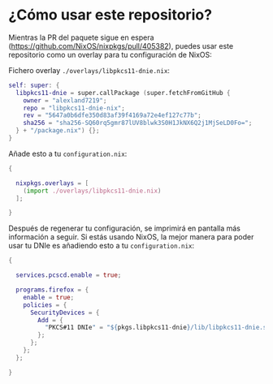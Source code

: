 # ¿Cómo usar este repositorio?

Mientras la PR del paquete sigue en espera (https://github.com/NixOS/nixpkgs/pull/405382), puedes usar este repositorio como un overlay para tu configuración de NixOS:

Fichero overlay `./overlays/libpkcs11-dnie.nix`:
```nix
self: super: {
  libpkcs11-dnie = super.callPackage (super.fetchFromGitHub {
    owner = "alexland7219";
    repo = "libpkcs11-dnie-nix";
    rev = "5647a0b6dfe350d83af39f4169a72e4ef127c77b";
    sha256 = "sha256-SQ60rq5gmr87lUV8blwk3S0H1JkNX6Q2j1MjSeLD0Fo=";
  } + "/package.nix") {};
}
```

Añade esto a tu `configuration.nix`:

```nix
{

  nixpkgs.overlays = [
    (import ./overlays/libpkcs11-dnie.nix)
  ];

}
```

Después de regenerar tu configuración, se imprimirá en pantalla más información a seguir.
Si estás usando NixOS, la mejor manera para poder usar tu DNIe es añadiendo esto a tu `configuration.nix`:

```nix
{

  services.pcscd.enable = true;

  programs.firefox = {
    enable = true;
    policies = {
      SecurityDevices = {
        Add = {
          "PKCS#11 DNIe" = "${pkgs.libpkcs11-dnie}/lib/libpkcs11-dnie.so";
        };
      };
    };
  };

}
```
